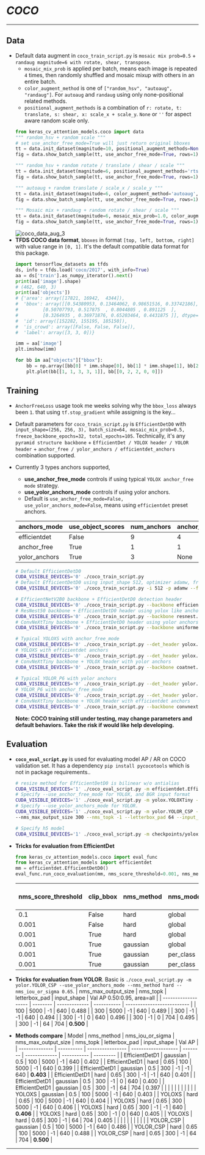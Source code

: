 # ___COCO___
***
## Data
  - Default data augment in `coco_train_script.py` is `mosaic mix prob=0.5` + `randaug magnitude=6 with rotate, shear, transpose`.
    - `mosaic_mix_prob` is applied per batch, means each image is repeated `4` times, then randomly shuffled and mosaic mixup with others in an entire batch.
    - `color_augment_method` is one of `["random_hsv", "autoaug", "randaug"]`. For `autoaug` and `randaug` using only none-positional related methods.
    - `positional_augment_methods` is a combination of `r: rotate, t: translate, s: shear, x: scale_x + scale_y`. `None` or `''` for aspect aware random scale only.
    ```py
    from keras_cv_attention_models.coco import data
    """ random_hsv + random scale """
    # set use_anchor_free_mode=True will just return original bboxes
    tt = data.init_dataset(magnitude=10, positional_augment_methods=None, use_anchor_free_mode=True, batch_size=4)[0]
    fig = data.show_batch_sample(tt, use_anchor_free_mode=True, rows=1)

    """ random_hsv + random rotate / translate / shear / scale """
    tt = data.init_dataset(magnitude=6, positional_augment_methods='rts', use_anchor_free_mode=True, batch_size=4)[0]
    fig = data.show_batch_sample(tt, use_anchor_free_mode=True, rows=1)

    """ autoaug + random translate / scale_x / scale_y """
    tt = data.init_dataset(magnitude=6, color_augment_method='autoaug', positional_augment_methods='tx', use_anchor_free_mode=True, batch_size=4)[0]
    fig = data.show_batch_sample(tt, use_anchor_free_mode=True, rows=1)

    """ Mosaic mix + randaug + random rotate / shear / scale """
    tt = data.init_dataset(magnitude=6, mosaic_mix_prob=1.0, color_augment_method='randaug', positional_augment_methods='rs', use_anchor_free_mode=True, batch_size=4)[0]
    fig = data.show_batch_sample(tt, use_anchor_free_mode=True, rows=1)
    ```
    ![coco_data_aug_3](https://user-images.githubusercontent.com/5744524/162143972-d2d752e6-5702-42d7-9ff0-1243d2c28566.png)
  - **TFDS COCO data format**, `bboxes` in format `[top, left, bottom, right]` with value range in `[0, 1]`. It's the default compatible data format for this package.
    ```py
    import tensorflow_datasets as tfds
    ds, info = tfds.load('coco/2017', with_info=True)
    aa = ds['train'].as_numpy_iterator().next()
    print(aa['image'].shape)
    # (462, 640, 3)
    print(aa['objects'])
    # {'area': array([17821, 16942,  4344]),
    #  'bbox': array([[0.54380953, 0.13464062, 0.98651516, 0.33742186],
    #         [0.50707793, 0.517875  , 0.8044805 , 0.891125  ],
    #         [0.3264935 , 0.36971876, 0.65203464, 0.4431875 ]], dtype=float32),
    #  'id': array([152282, 155195, 185150]),
    #  'is_crowd': array([False, False, False]),
    #  'label': array([3, 3, 0])}

    imm = aa['image']
    plt.imshow(imm)

    for bb in aa["objects"]["bbox"]:
        bb = np.array([bb[0] * imm.shape[0], bb[1] * imm.shape[1], bb[2] * imm.shape[0], bb[3] * imm.shape[1]])
        plt.plot(bb[[1, 1, 3, 3, 1]], bb[[0, 2, 2, 0, 0]])
    ```
## Training
  - `AnchorFreeLoss` usage took me weeks solving why the `bbox_loss` always been `1`. that using `tf.stop_gradient` while assigning is the key...
  - Default parameters for `coco_train_script.py` is `EfficientDetD0` with `input_shape=(256, 256, 3), batch_size=64, mosaic_mix_prob=0.5, freeze_backbone_epochs=32, total_epochs=105`. Technically, it's any `pyramid structure backbone` + `EfficientDet / YOLOX header / YOLOR header` + `anchor_free / yolor_anchors / efficientdet_anchors` combination supported.
  - Currently 3 types anchors supported,
    - **use_anchor_free_mode** controls if using typical `YOLOX anchor_free mode` strategy.
    - **use_yolor_anchors_mode** controls if using yolor anchors.
    - Default is `use_anchor_free_mode=False, use_yolor_anchors_mode=False`, means using `efficientdet` preset anchors.

    | anchors_mode  | use_object_scores | num_anchors | anchor_scale | aspect_ratios | num_scales | grid_zero_start |
    | ------------- | ----------------- | ----------- | ------------ | ------------- | ---------- | --------------- |
    | efficientdet  | False             | 9           | 4            | [1, 2, 0.5]   | 3          | False           |
    | anchor_free   | True              | 1           | 1            | [1]           | 1          | True            |
    | yolor_anchors | True              | 3           | None         | presets       | None       | offset=0.5      |

    ```sh
    # Default EfficientDetD0
    CUDA_VISIBLE_DEVICES='0' ./coco_train_script.py
    # Default EfficientDetD0 using input_shape 512, optimizer adamw, freezing backbone 16 epochs, total 50 + 5 epochs
    CUDA_VISIBLE_DEVICES='0' ./coco_train_script.py -i 512 -p adamw --freeze_backbone_epochs 16 --lr_decay_steps 50

    # EfficientNetV2B0 backbone + EfficientDetD0 detection header
    CUDA_VISIBLE_DEVICES='0' ./coco_train_script.py --backbone efficientnet.EfficientNetV2B0 --det_header efficientdet.EfficientDetD0
    # ResNest50 backbone + EfficientDetD0 header using yolox like anchor_free_mode
    CUDA_VISIBLE_DEVICES='0' ./coco_train_script.py --backbone resnest.ResNest50 --use_anchor_free_mode
    # ConvNeXtTiny backbone + EfficientDetD0 header using yolor anchors
    CUDA_VISIBLE_DEVICES='0' ./coco_train_script.py --backbone uniformer.UniformerSmall32 --use_yolor_anchors_mode

    # Typical YOLOXS with anchor_free_mode
    CUDA_VISIBLE_DEVICES='0' ./coco_train_script.py --det_header yolox.YOLOXS --use_anchor_free_mode
    # YOLOXS with efficientdet anchors
    CUDA_VISIBLE_DEVICES='0' ./coco_train_script.py --det_header yolox.YOLOXS
    # ConvNeXtTiny backbone + YOLOX header with yolor anchors
    CUDA_VISIBLE_DEVICES='0' ./coco_train_script.py --backbone coatnet.CoAtNet0 --det_header yolox.YOLOX --use_yolor_anchors_mode

    # Typical YOLOR_P6 with yolor anchors
    CUDA_VISIBLE_DEVICES='0' ./coco_train_script.py --det_header yolor.YOLOR_P6 --use_yolor_anchors_mode
    # YOLOR_P6 with anchor_free_mode
    CUDA_VISIBLE_DEVICES='0' ./coco_train_script.py --det_header yolor.YOLOR_P6 --use_anchor_free_mode
    # ConvNeXtTiny backbone + YOLOR header with efficientdet anchors
    CUDA_VISIBLE_DEVICES='0' ./coco_train_script.py --backbone convnext.ConvNeXtTiny --det_header yolor.YOLOR
    ```
    **Note: COCO training still under testing, may change parameters and default behaviors. Take the risk if would like help developing.**
## Evaluation
  - **`coco_eval_script.py`** is used for evaluating model AP / AR on COCO validation set. It has a dependency `pip install pycocotools` which is not in package requirements..
    ```sh
    # resize method for EfficientDetD0 is bilinear w/o antialias
    CUDA_VISIBLE_DEVICES='1' ./coco_eval_script.py -m efficientdet.EfficientDetD0 --resize_method bilinear --disable_antialias
    # Specify --use_anchor_free_mode for YOLOX, and BGR input format
    CUDA_VISIBLE_DEVICES='1' ./coco_eval_script.py -m yolox.YOLOXTiny --use_anchor_free_mode --use_bgr_input --nms_method hard --nms_iou_or_sigma 0.65
    # Specify --use_yolor_anchors_mode for YOLOR.
    CUDA_VISIBLE_DEVICES='1' ./coco_eval_script.py -m yolor.YOLOR_CSP --use_yolor_anchors_mode --nms_method hard --nms_iou_or_sigma 0.65 \
    --nms_max_output_size 300 --nms_topk -1 --letterbox_pad 64 --input_shape 704

    # Specify h5 model
    CUDA_VISIBLE_DEVICES='1' ./coco_eval_script.py -m checkpoints/yoloxtiny_yolor_anchor.h5 --use_yolor_anchors_mode
    ```
  - **Tricks for evaluation from EfficientDet**
    ```py
    from keras_cv_attention_models.coco import eval_func
    from keras_cv_attention_models import efficientdet
    mm = efficientdet.EfficientDetD0()
    eval_func.run_coco_evaluation(mm, nms_score_threshold=0.001, nms_method="gaussian", nms_mode="per_class", nms_topk=5000, batch_size=8)
    ```
    | nms_score_threshold    | clip_bbox | nms_method | nms_mode  | nms_topk | Val AP 0.50:0.95, area=all |
    | ---------------------- | --------- | ---------- | --------- | -------- | -------------------------- |
    | 0.1                    | False     | hard       | global    | 0        | 0.326                      |
    | 0.001                  | False     | hard       | global    | 0        | 0.330                      |
    | 0.001                  | True      | hard       | global    | 0        | 0.331                      |
    | 0.001                  | True      | gaussian   | global    | 0        | 0.333                      |
    | 0.001                  | True      | gaussian   | per_class | 0        | 0.339                      |
    | 0.001                  | True      | gaussian   | per_class | 5000     | **0.343**                  |

  - **Tricks for evaluation from YOLOR**. Basic is `./coco_eval_script.py -m yolor.YOLOR_CSP --use_yolor_anchors_mode --nms_method hard --nms_iou_or_sigma 0.65`.
    | nms_max_output_size | nms_topk | letterbox_pad | input_shape | Val AP 0.50:0.95, area=all |
    | ------------------- | -------- | ------------- | ----------- | -------------------------- |
    | 100                 | 5000     | -1            | 640         | 0.488                      |
    | 300                 | 5000     | -1            | 640         | 0.489                      |
    | 300                 | -1       | -1            | 640         | 0.494                      |
    | 300                 | -1       | 0             | 640         | 0.496                      |
    | 300                 | -1       | 0             | 704         | 0.495                      |
    | 300                 | -1       | 64            | 704         | **0.500**                  |

  - **Methods compare**
    | Model          | nms_method | nms_iou_or_sigma | nms_max_output_size | nms_topk | letterbox_pad | input_shape | Val AP    |
    | -------------- | ---------- | ---------------- | ------------------- | -------- | ------------- | ----------- | --------- |
    | EfficientDetD1 | gaussian   | 0.5              | 100                 | 5000     | -1            | 640         | 0.402     |
    | EfficientDetD1 | hard       | 0.65             | 100                 | 5000     | -1            | 640         | 0.399     |
    | EfficientDetD1 | gaussian   | 0.5              | 300                 | -1       | -1            | 640         | **0.403** |
    | EfficientDetD1 | hard       | 0.65             | 300                 | -1       | -1            | 640         | 0.401     |
    | EfficientDetD1 | gaussian   | 0.5              | 300                 | -1       | 0             | 640         | 0.400     |
    | EfficientDetD1 | gaussian   | 0.5              | 300                 | -1       | 64            | 704         | 0.397     |
    |                |            |                  |                     |          |               |             |           |
    | YOLOXS         | gaussian   | 0.5              | 100                 | 5000     | -1            | 640         | 0.403     |
    | YOLOXS         | hard       | 0.65             | 100                 | 5000     | -1            | 640         | 0.404     |
    | YOLOXS         | hard       | 0.65             | 300                 | 5000     | -1            | 640         | 0.406     |
    | YOLOXS         | hard       | 0.65             | 300                 | -1       | -1            | 640         | **0.406** |
    | YOLOXS         | hard       | 0.65             | 300                 | -1       | 0             | 640         | 0.405     |
    | YOLOXS         | hard       | 0.65             | 300                 | -1       | 64            | 704         | 0.405     |
    |                |            |                  |                     |          |               |             |           |
    | YOLOR_CSP      | gaussian   | 0.5              | 100                 | 5000     | -1            | 640         | 0.486     |
    | YOLOR_CSP      | hard       | 0.65             | 100                 | 5000     | -1            | 640         | 0.488     |
    | YOLOR_CSP      | hard       | 0.65             | 300                 | -1       | 64            | 704         | **0.500** |
***
